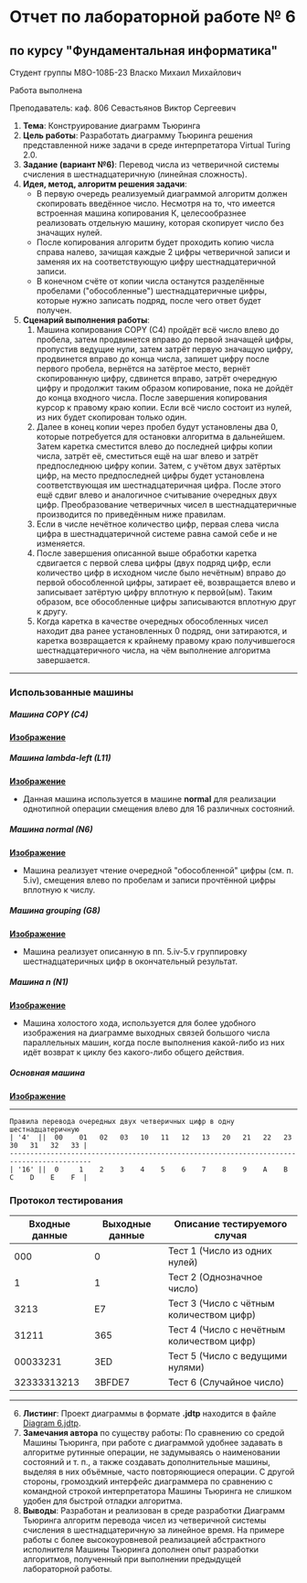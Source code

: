 # Отчет по лабораторной работе № 6
## по курсу "Фундаментальная информатика"

Студент группы М8О-108Б-23 Власко Михаил Михайлович

Работа выполнена

Преподаватель: каф. 806 Севастьянов Виктор Сергеевич

1. **Тема**: Конструирование диаграмм Тьюринга
2. **Цель работы**: Разработать диаграмму Тьюринга решения представленной ниже задачи в среде интерпретатора 
Virtual Turing 2.0.
3. **Задание (вариант №6)**: Перевод числа из четверичной системы счисления в шестнадцатеричную (линейная сложность).
4. **Идея, метод, алгоритм решения задачи**:
    - В первую очередь реализуемый диаграммой алгоритм должен скопировать введённое число. Несмотря на то, что имеется
встроенная машина копирования К, целесообразнее реализовать отдельную машину, которая скопирует число без значащих 
нулей.
    - После копирования алгоритм будет проходить копию числа справа налево, зачищая каждые 2 цифры четверичной записи и 
заменяя их на соответствующую цифру шестнадцатеричной записи.
    - В конечном счёте от копии числа останутся разделённые пробелами ("обособленные") шестнадцатеричные цифры, которые 
нужно записать подряд, после чего ответ будет получен.
5. **Сценарий выполнения работы**:
    1. Машина копирования COPY (C4) пройдёт всё число влево до пробела, затем продвинется вправо до первой значащей 
цифры, пропустив ведущие нули, затем затрёт первую значащую цифру, продвинется вправо до конца числа, запишет цифру 
после первого пробела, вернётся на затёртое место, вернёт скопированную цифру, сдвинется вправо, затрёт очередную цифру 
и продолжит таким образом копирование, пока не дойдёт до конца входного числа. После завершения копирования курсор 
к правому краю копии. Если всё число состоит из нулей, из них будет скопирован только один.
   2. Далее в конец копии через пробел будут установлены два 0, которые потребуется для остановки алгоритма в 
дальнейшем. Затем каретка сместится влево до последней цифры копии числа, затрёт её, сместиться ещё на шаг влево и 
затрёт предпоследнюю цифру копии. Затем, с учётом двух затёртых цифр, на место предпоследней цифры будет установлена 
соответствующая им шестнадцатеричная цифра. После этого ещё сдвиг влево и аналогичное считывание очередных двух цифр. 
Преобразование четверичных чисел в шестнадцатеричные производится по приведённым ниже правилам.
   3. Если в числе нечётное количество цифр, первая слева числа цифра в шестнадцатеричной системе равна самой себе и 
не изменяется. 
   4. После завершения описанной выше обработки каретка сдвигается с первой слева цифры (двух подряд цифр, если 
количество цифр в исходном числе было нечётным) вправо до первой обособленной цифры, затирает её, возвращается влево и 
записывает затёртую цифру вплотную к первой(ым). Таким образом, все обособленные цифры записываются вплотную друг к 
другу.
   5. Когда каретка в качестве очередных обособленных чисел находит два ранее установленных 0 подряд,
они затираются, и каретка возвращается к крайнему правому краю получившегося шестнадцатеричного числа, на чём выполнение 
алгоритма завершается.

---

### Использованные машины
##### Машина **COPY** (C4)
**[Изображение](images/copy.png)**

##### Машина **lambda-left** (L11)
**[Изображение](images/lambda-left.png)**
- Данная машина используется в машине **normal** для реализации однотипной операции смещения влево для 16 различных 
состояний.

##### Машина **normal** (N6)
**[Изображение](images/normal.png)**
- Машина реализует чтение очередной "обособленной" цифры (см. п. 5.iv), смещения влево по пробелам и записи прочтённой 
цифры вплотную к числу.

##### Машина **grouping** (G8)
**[Изображение](images/grouping.png)**
- Машина реализует описанную в пп. 5.iv-5.v группировку шестнадцатеричных цифр в окончательный результат.

##### Машина **n** (N1)
**[Изображение](images/n.png)**
- Машина холостого хода, используется для более удобного изображения на диаграмме выходных связей большого числа
параллельных машин, когда после выполнения какой-либо из них идёт возврат к циклу без какого-либо общего действия.

##### Основная машина
**[Изображение](images/main.png)**

---

    Правила перевода очередных двух четверичных цифр в одну шестнадцатеричную
    | '4'  ||  00    01   02   03   10   11   12   13   20   21   22   23   30   31   32   33 |
    ------------------------------------------------------------------------------------------
    | '16' ||  0     1    2    3    4    5    6    7    8    9    A    B    C    D    E    F  |

### Протокол тестирования
| Входные данные | Выходные данные   | Описание тестируемого случая               |
|----------------|-------------------|--------------------------------------------|
| 000            | 0                 | Тест 1 (Число из одних нулей)              |
| 1              | 1                 | Тест 2 (Однозначное число)                 |
| 3213           | E7                | Тест 3 (Число с чётным количеством цифр)   |
| 31211          | 365               | Тест 4 (Число с нечётным количеством цифр) |
| 00033231       | 3ED               | Тест 5 (Число с ведущими нулями)           |
| 32333313213    | 3BFDE7            | Тест 6 (Случайное число)                   |

---

6. **Листинг**: 
Проект диаграммы в формате **.jdtp** находится в файле [Diagram 6.jdtp](Diagramm%206.jdtp).
7. **Замечания автора** по существу работы: По сравнению со средой Машины Тьюринга, при работе с диаграммой удобнее
задавать в алгоритме рутинные операции, не задумываясь о наименовании состояний и т. п., а также создавать 
дополнительные машины, выделяя в них объёмные, часто повторяющиеся операции. С другой стороны, громоздкий интерфейс 
диаграммера по сравнению с командной строкой интерпретатора Машины Тьюринга не слишком удобен для быстрой отладки 
алгоритма.  
8. **Выводы**: Разработан и реализован в среде разработки Диаграмм Тьюринга алгоритм перевода чисел из четверичной 
системы счисления в шестнадцатеричную за линейное время. На примере работы с более высокоуровневой реализацией 
абстрактного исполнителя Машины Тьюринга дополнен опыт разработки алгоритмов, полученный при выполнении предыдущей 
лабораторной работы.

